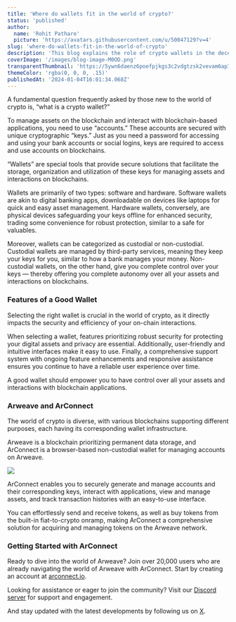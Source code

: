 ```yaml
---
title: 'Where do wallets fit in the world of crypto?'
status: 'published'
author:
  name: 'Rohit Pathare'
  picture: 'https://avatars.githubusercontent.com/u/50047129?v=4'
slug: 'where-do-wallets-fit-in-the-world-of-crypto'
description: 'This blog explains the role of crypto wallets in the decentralized world and how they can facilitate secure and easy management of crypto tokens.'
coverImage: '/images/blog-image-M0OD.png'
transparentThumbnail: 'https://5ywn6daenz6poefpjkgs3c2vdgtzsk2vevam6ap7mvc4443iwdfq.arweave.net/DylUl948pkZatGDUFFs1nZ4VWdUuwE5kXn3K07gJPzI'
themeColor: 'rgba(0, 0, 0, .15)'
publishedAt: '2024-01-04T16:01:34.068Z'
---
```


A fundamental question frequently asked by those new to the world of crypto is, “what is a crypto wallet?”

To manage assets on the blockchain and interact with blockchain-based applications, you need to use “accounts.” These accounts are secured with unique cryptographic “keys.” Just as you need a password for accessing and using your bank accounts or social logins, keys are required to access and use accounts on blockchains.

“Wallets” are special tools that provide secure solutions that facilitate the storage, organization and utilization of these keys for managing assets and interactions on blockchains.

Wallets are primarily of two types: software and hardware. Software wallets are akin to digital banking apps, downloadable on devices like laptops for quick and easy asset management. Hardware wallets, conversely, are physical devices safeguarding your keys offline for enhanced security, trading some convenience for robust protection, similar to a safe for valuables.

Moreover, wallets can be categorized as custodial or non-custodial. Custodial wallets are managed by third-party services, meaning they keep your keys for you, similar to how a bank manages your money. Non-custodial wallets, on the other hand, give you complete control over your keys — thereby offering you complete autonomy over all your assets and interactions on blockchains.

### **Features of a Good Wallet**

Selecting the right wallet is crucial in the world of crypto, as it directly impacts the security and efficiency of your on-chain interactions.

When selecting a wallet, features prioritizing robust security for protecting your digital assets and privacy are essential. Additionally, user-friendly and intuitive interfaces make it easy to use. Finally, a comprehensive support system with ongoing feature enhancements and responsive assistance ensures you continue to have a reliable user experience over time.

A good wallet should empower you to have control over all your assets and interactions with blockchain applications.

### **Arweave and ArConnect**

The world of crypto is diverse, with various blockchains supporting different purposes, each having its corresponding wallet infrastructure.

Arweave is a blockchain prioritizing permanent data storage, and ArConnect is a browser-based non-custodial wallet for managing accounts on Arweave.

![](/images/optimized-video-ExMz.gif)<br>

ArConnect enables you to securely generate and manage accounts and their corresponding keys, interact with applications, view and manage assets, and track transaction histories with an easy-to-use interface.

You can effortlessly send and receive tokens, as well as buy tokens from the built-in fiat-to-crypto onramp, making ArConnect a comprehensive solution for acquiring and managing tokens on the Arweave network.

### **Getting Started with ArConnect**

Ready to dive into the world of Arweave? Join over 20,000 users who are already navigating the world of Arweave with ArConnect. Start by creating an account at [arconnect.io](https://arconnect.io/download?utm_source=ArConnect+Blog&utm_medium=Post&utm_campaign=Where+do+wallets+fit+in+the+world+of+crypto%3F&utm_id=Where+do+wallets+fit+in+the+world+of+crypto%3F).

Looking for assistance or eager to join the community? Visit our [Discord server](https://discord.gg/sTkgHbkN) for support and engagement.

And stay updated with the latest developments by following us on [X](https://twitter.com/arconnectio).<br>

<br>

